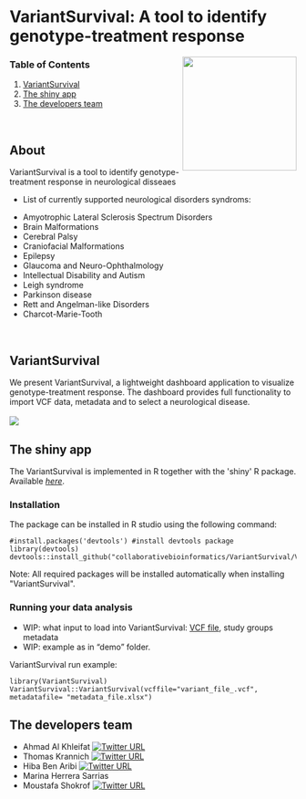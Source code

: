 # VariantSurvival: A tool to identify genotype-treatment response
<img src="https://user-images.githubusercontent.com/41301333/195215088-8404f200-8297-4322-a30f-c84f526aa620.png" width="200" height="200" align="right">

### Table of Contents
1. [VariantSurvival](#variantsurvival)
2. [The shiny app](#the-shiny-app)
3. [The developers team](#the-developers-team)
<br>


## About
VariantSurvival is a tool to identify genotype-treatment response in neurological disseaes
<br>
* List of currently supported neurological disorders syndroms:
- Amyotrophic Lateral Sclerosis Spectrum Disorders
- Brain Malformations
- Cerebral Palsy
- Craniofacial Malformations
- Epilepsy
- Glaucoma and Neuro-Ophthalmology
- Intellectual Disability and Autism
- Leigh syndrome
- Parkinson disease
- Rett and Angelman-like Disorders
- Charcot-Marie-Tooth
<br>


## VariantSurvival
We present VariantSurvival, a lightweight dashboard application to visualize genotype-treatment response.
The dashboard provides full functionality to import VCF data, metadata and to select a neurological disease.
<br><br>
<img src="https://github.com/collaborativebioinformatics/VariantSurvival/blob/main/img/VariantSurvival.svg">


## The shiny app
The VariantSurvival is implemented in R together with the 'shiny' R package. Available [_here_](https://github.com/collaborativebioinformatics/VariantSurvival/tree/main/VariantSurvival_package).


### Installation

The package can be installed in R studio using the following command:

```
#install.packages('devtools') #install devtools package
library(devtools)
devtools::install_github("collaborativebioinformatics/VariantSurvival/VariantSurvival_package")
```
Note: All required packages will be installed automatically when installing "VariantSurvival".


### Running your data analysis
* WIP: what input to load into VariantSurvival: [VCF file](https://github.com/collaborativebioinformatics/VariantSurvival/blob/main/docs/preprocessing/prepareVCF.md), study groups metadata
* WIP: example as in “demo” folder.

VariantSurvival run example:
```
library(VariantSurvival)
VariantSurvival::VariantSurvival(vcffile="variant_file_.vcf", metadatafile= "metadata_file.xlsx")
```


## The developers team

* Ahmad Al Khleifat [![Twitter URL](https://img.shields.io/twitter/url/https/twitter.com/AhmadAlKhleifat.svg?style=social&label=Follow%20%40AhmadAlKhleifat)](https://twitter.com/AhmadAlKhleifat)
* Thomas Krannich [![Twitter URL](https://img.shields.io/twitter/url/https/twitter.com/krannich479.svg?style=social&label=Follow%20%40krannich479)](https://twitter.com/krannich479)
* Hiba Ben Aribi [![Twitter URL](https://img.shields.io/twitter/url/https/twitter.com/Hiba_BenAribi.svg?style=social&label=Follow%20%40Hiba_BenAribi)](https://twitter.com/Hiba_BenAribi)
* Marina Herrera Sarrias
* Moustafa Shokrof [![Twitter URL](https://img.shields.io/twitter/url/https/twitter.com/mostafashokrof2.svg?style=social&label=Follow%20%40mostafashokrof2)](https://twitter.com/mostafashokrof2)


